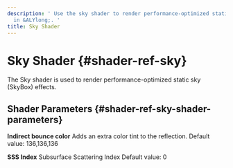 ```yaml
---
description: ' Use the sky shader to render performance-optimized static sky effects
  in &ALYlong;. '
title: Sky Shader
---
```

# Sky Shader {#shader-ref-sky}

The Sky shader is used to render performance\-optimized static sky \(SkyBox\) effects\.

## Shader Parameters {#shader-ref-sky-shader-parameters}

**Indirect bounce color**
Adds an extra color tint to the reflection\.
Default value: 136,136,136

**SSS Index**
Subsurface Scattering Index
Default value: 0